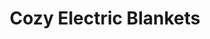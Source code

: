 ---
title: "Cozy Electric Blankets"
url: /rangreth-budgam/cozy-electric-blankets/
shop: electrical
---